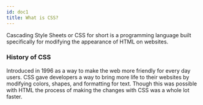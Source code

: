 ```yaml
---
id: doc1
title: What is CSS?
---
```


Cascading Style Sheets or CSS for short is a programming language built specifically for modifying the appearance of HTML on websites. 

### History of CSS

Introduced in 1996 as a way to make the web more friendly for every day users. CSS gave developers a way to bring more life to their websites by modifying colors, shapes, and formatting for text. Though this was possible with HTML the process of making the changes with CSS was a whole lot faster.